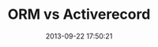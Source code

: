 ---
layout: post
title:  "ORM vs Activerecord"
tags:
- programming
- tech
date:   2013-09-22 17:50:21
categories: jekyll update
status: draft
published: false 
---